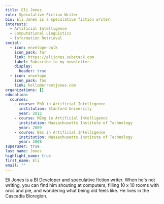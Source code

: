```yaml
---
title: Eli Jones
role: Speculative Fiction Writer
bio: Eli Jones is a speculative fiction writer.
interests:
  - Artificial Intelligence
  - Computational Linguistics
  - Information Retrieval
social:
  - icon: envelope-bulk
    icon_pack: far
    link: https://elijones.substack.com
    label: Subscribe to my newsletter.
    display:
      header: true
  - icon: envelope
    icon_pack: fas
    link: hello@errantjones.com
organizations: []
education:
  courses:
    - course: PhD in Artificial Intelligence
      institution: Stanford University
      year: 2012
    - course: MEng in Artificial Intelligence
      institution: Massachusetts Institute of Technology
      year: 2009
    - course: BSc in Artificial Intelligence
      institution: Massachusetts Institute of Technology
      year: 2008
superuser: true
last_name: Jones
highlight_name: true
first_name: Eli
email: ""
---
```


Eli Jones is a BI Developer and speculative fiction writer. When he's not writing, you can find him shouting at computers, filling 10 x 10 rooms with orcs and pie, and wondering what being old feels like. He lives in the Cascadia Bioregion.



